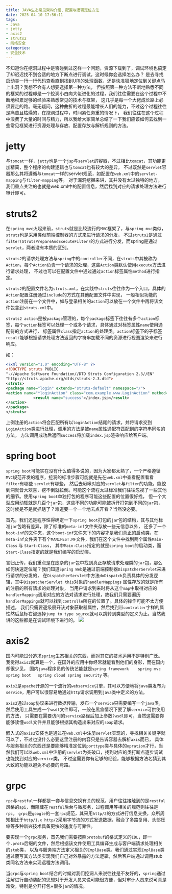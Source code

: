```yaml
---
title: JAVA生态常见架构介绍、配置与逻辑定位方法
date: 2025-04-10 17:56:11
tags:
- Java
- jetty
- axis2
- struts2
- 网络安全
categories:
- 安全技术
---
```


不知道你在挖洞过程中是否碰到过这样一个问题，资源下载到了，调试环境也搞定了却迟迟找不到合适的地方下断点进行调试，这时候你会选择怎么办？
是去寻找启动类一行一行代码查看直到找到URI的处理函数，还是快准狠地定位到关键点马上出洞？我想不会有人想要选择第一种方法，
但按照第一种方法不断地熟悉不同的框架的过程却是一个挖洞小白向大佬进化的过程，我们往往需要在这个过程中不断地积累足够的经验来熟悉常见的技术与框架，
这几乎是每一个大佬成长路上必须要走的路。毫无疑问，这种曲折的过程最能增长人们的能力，不过这个过程往往是痛苦且枯燥的，在挖洞过程中，时间紧任务重的情况下，
我们往往在这个过程中浪费了大量的时间与精力，所以我给大家简单总结了一下我们应该如何去找到一些常见框架进行资源处理与存放、配置存放与解析规则的方法。
<!--more-->

# jetty
与`tomcat`一样，`jetty`也是一个`jsp`与`servlet`的容器，不过相比`tomcat`，其功能更加精简，整个程序的构建逻辑也与`tomcat`也有较大的差异，
不过既然是`servlet`容器那么其将遵循与`tomcat`一样的servlet规范，如配置在`web.xml`中的`servlet-mapping`与`filter-mapping`等。
对于漏洞挖掘来讲，其并没有太过独特的地方，我们重点关注的也就是web.xml中的配置信息，然后找到对应的请求处理方法进行审计即可。

# struts2
在`spring mvc`火起来前，`struts`就是比较流行的`MVC`框架了，与`spring mvc`类似，`struts`也是采用类似前端控制器的方式来进行请求的分发，
不过`struts2`是通过`filter(StrutsPrepareAndExecuteFilter)`的方式进行分发，而spring是通过`servlet`，两者没有本质的区别。

`struts2`的请求处理方法与`spring`中的`controller`不同，在`struts`中其被称为`Action`，每个`Action`负责一个请求的处理，这些`Action`类默认使用`execute`方法进行请求处理，
不过也可以在配置文件中通过通过`action`标签属性`method`进行指定。

`struts2`的配置文件名为`struts.xml`，在实践中`struts`往往作为一个入口，具体的`Action`配置注册通过`include`的方式在其他配置文件中实现，
一般相似功能的`action`注册在一个文件中，如与登录相关的`action`可以放在一个文件中再将该文件包含到`struts.xml`中。

`struts2 action`是被`package`管理的，每个`package`标签下往往有多个`action`标签，每个`action`标签可以处理一个或多个请求，具体通过对标签属性`name`使用通配符的方式进行，
标签属性`class`指定`action`的处理类。`action`标签下的子标签`result`能够根据请求处理方法返回的字符串加载不同的资源进行视图渲染来进行响应。

如：
```xml
<?xml version="1.0" encoding="UTF-8" ?>
<!DOCTYPE struts PUBLIC
"-//Apache Software Foundation//DTD Struts Configuration 2.3//EN"
"http://struts.apache.org/dtds/struts-2.3.dtd">
<struts>
<package name="login" extends="struts-default" namespace="/">
<action name="*loginAction" class="com.example.www.LoginAction" method="{1}">
            <result name="success">/index.jsp</result>
</action>
</package>
</struts>
```
上例注册的`action`将会匹配所有以`loginAction`结尾的请求，并将请求交到`LoginAction`类进行处理，调用的方法是被`name`属性通配符匹配到的字符串同名的方法。
方法调用成功后返回`success`将加载`index.jsp`渲染响应给客户端。

# spring boot
`spring boot`可能实在没有什么值得多说的，因为大家都太熟了，一个严格遵循`MVC`规范开发的程序，挖洞的标准步骤可能就是先在`web.xml`中查看配置看看`filter`有哪些 `servlet`有哪些，
然后去瞅瞅对应的`servlet`与`filter`的功能，能挖到洞就皆大欢喜，挖不倒就拉倒。可能这个流程太过标准我们往往忽视了一些其他的细节。使用`spring boot`单独打包的程序可能这些配置的位置很好找，
但一个大型应用动辄就是几百个`jar`包，这些不同的功能可能被拆开打包到不同的`jar`包，这时候是不是就抓瞎了？难道要一个一个地去点开看？当然没必要。

首先，我们还是程序性得确定一下`spring boot`打包的`jar`包的结构，其与其他标准`jar`包略有差异，除了标准的`meta-inf`文件夹存放一些元信息以外，
还多了一个`boot-inf`的文件夹，这个`boot-inf`文件夹下的内容才是我们真正的启动类，在`meta-inf`文件夹下有个`MANIFEST.MF`文件，我们在这个文件中找到两个属性`Main-Class` 与 `Start-Class`，
其中`Main-Class`指定的就是`spring boot`的启动类，而`Start-Class`指定的就是我们编写的启动类。

言归正传，我们重点是在庞杂的`jar`包中找到真正存放请求处理类的`jar`包，那么如何快速定位呢？我们知道`Spring Web`是通过前端控制器`DispatcherServlet`来进行请求的分发的，
在`DispatcherServlet`中方法`doDispatch`负责具体的分发逻辑，其中`DispatcherServlet this`对象的`handlerMappings` 属性存放的就是所有的注册的所有请求的处理对象，
当用户请求到来时将从这个`map`中取得对应的`handlerMapping`调用对应的方法对请求进行处理，故我们只需要遍历`handlerMappings`就可以找到`controlle`所在的位置了。具体的操作可能不太方便描述，
我们只需要逐级展开该对象获取器属性，然后找到带`controller`字样的属性然后鼠标右键选择`jump to type source`就可以跳转到类型的定义为止。当然我讲的这些都是在调试环境下进行的。
![](640.webp)


# axis2
国内可能过分追求`spring`生态相关的东西，而对其它的技术运用不是特别广泛。我觉得`axis2`就算是一个，在国外的应用中你经常就能看到他们的身影，而在国内却很少见，
国内`java`程序员的传统艺能就是`spring framework    spring mvc spring boot   spring cloud spring security` 等。

`axis2`是`apache`开源的一个流行的`webservice`引擎，其可以方便地将`java`类发布为`service`，用户可以很容易地通过`http`请求调用到`java`类中定义的方法。

`axis2`通过`soap`协议来进行数据传输，发布一个`service`只需要编写一个`java`类，然后使用工具生成一个`wsdl`文件即可，一般在黑盒情况下要了解`service`可供使用的方法，
只需要在需要访问的`service`路径后加上参数`?wsdl`即可，当然这需要你能够读懂`wsdl`文件并且能够根据其构造出来对应的`soap`请求。

嵌入式的`axis2`安装也是通过在`web.xml`中注册`servlet`实现的，寻找相关关键字就可以了，不过也没什么必要这里注册的内容只是告诉容器去解析`axis`而已，
具体与服务相关的东西还是要能够精准定位到`porttype`类与具体的`opration`才行，当然我们可以以`web.xml`中注册的`servlet`为突破口，找到对应的类打断点逐步调试也能找到对应的`service`类，
不过这需要你有足够的经验，能够根据方法名猜到其大致的功能以避免不必要的弯路。

# grpc
`rpc`与`restful`一样都是一套与信息交换有关的规范，用户往往接触到的是`restful`风格的`api`，而隐藏在`restful`后台与微服务，过程调用等相关的规范则往往是`rpc`。
`grpc`是`google`的一套`rpc`规范，其采用`http/2`的方式进行信息交换，众所周知相比于`http/1.x http/2`采用字节流的方式发送数据，融合了多路复用、头部压缩等多种新兴技术具备更快的速度与可靠性。

要实现一个`grpc`服务，首先我们需要按照`protobuf`的格式定义的`IDL`，即一个`.proto`后缀的文件，然后根据该文件使用工具编译生成与客户端请求处理相关的`stub`类，
以及与服务端方法定义相关的`ImplBase`类。我们通过实现`ImplBase`类通过覆写其方法类实现我们自己对外暴露的方法逻辑，然后客户端通过调用stub类同名方法来实现远程方法调用。

当`grpc`与`spring boot`结合的时候对我们挖洞人来说往往是不友好的，`spring`通过注解进行自动装配的思想对于开发人员来说可能很方便，但对审计人员来说可真是难受，特别是分开打包+很多`jar`的情况。